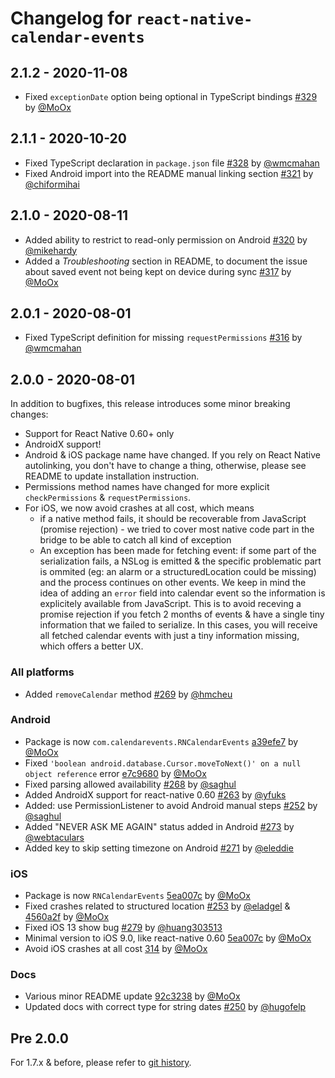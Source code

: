 # Changelog for `react-native-calendar-events`

## 2.1.2 - 2020-11-08

- Fixed `exceptionDate` option being optional in TypeScript bindings [#329](https://github.com/wmcmahan/react-native-calendar-events/pull/329) by [@MoOx](https://github.com/MoOx)

## 2.1.1 - 2020-10-20

- Fixed TypeScript declaration in `package.json` file [#328](https://github.com/wmcmahan/react-native-calendar-events/pull/328) by [@wmcmahan](https://github.com/wmcmahan)
- Fixed Android import into the README manual linking section [#321](https://github.com/wmcmahan/react-native-calendar-events/pull/321) by [@chiformihai](https://github.com/chiformihai)

## 2.1.0 - 2020-08-11

- Added ability to restrict to read-only permission on Android [#320](https://github.com/wmcmahan/react-native-calendar-events/pull/320) by [@mikehardy](https://github.com/mikehardy)
- Added a _Troubleshooting_ section in README, to document the issue about saved event not being kept on device during sync [#317](https://github.com/wmcmahan/react-native-calendar-events/pull/317) by [@MoOx](https://github.com/MoOx)

## 2.0.1 - 2020-08-01

- Fixed TypeScript definition for missing `requestPermissions` [#316](https://github.com/wmcmahan/react-native-calendar-events/pull/316) by [@wmcmahan](https://github.com/wmcmahan)

## 2.0.0 - 2020-08-01

In addition to bugfixes, this release introduces some minor breaking changes:

- Support for React Native 0.60+ only
- AndroidX support!
- Android & iOS package name have changed. If you rely on React Native autolinking, you don't have to change a thing, otherwise, please see README to update installation instruction.
- Permissions method names have changed for more explicit `checkPermissions` & `requestPermissions`.
- For iOS, we now avoid crashes at all cost, which means
  - if a native method fails, it should be recoverable from JavaScript (promise rejection) - we tried to cover most native code part in the bridge to be able to catch all kind of exception
  - An exception has been made for fetching event: if some part of the serialization fails, a NSLog is emitted & the specific problematic part is ommited (eg: an alarm or a structuredLocation could be missing) and the process continues on other events.
    We keep in mind the idea of adding an `error` field into calendar event so the information is explicitely available from JavaScript.
    This is to avoid receving a promise rejection if you fetch 2 months of events & have a single tiny information that we failed to serialize. In this cases, you will receive all fetched calendar events with just a tiny information missing, which offers a better UX.

### All platforms

- Added `removeCalendar` method [#269](https://github.com/wmcmahan/react-native-calendar-events/pull/269) by [@hmcheu](https://github.com/hmcheu)

### Android

- Package is now `com.calendarevents.RNCalendarEvents` [a39efe7](https://github.com/wmcmahan/react-native-calendar-events/commit/a39efe79c730c578abe8614986d63520005a8e59) by [@MoOx](https://github.com/MoOx)
- Fixed `'boolean android.database.Cursor.moveToNext()' on a null object reference` error [e7c9680](https://github.com/wmcmahan/react-native-calendar-events/commit/e7c9680dd24a84229df234abf82277115d3f4f00) by [@MoOx](https://github.com/MoOx)
- Fixed parsing allowed availability [#268](https://github.com/wmcmahan/react-native-calendar-events/pull/268) by [@saghul](https://github.com/saghul)
- Added AndroidX support for react-native 0.60 [#263](https://github.com/wmcmahan/react-native-calendar-events/pull/263) by [@yfuks](https://github.com/yfuks)
- Added: use PermissionListener to avoid Android manual steps [#252](https://github.com/wmcmahan/react-native-calendar-events/pull/252) by [@saghul](https://github.com/saghul)
- Added "NEVER ASK ME AGAIN" status added in Android [#273](https://github.com/wmcmahan/react-native-calendar-events/pull/273) by [@webtaculars](https://github.com/webtaculars)
- Added key to skip setting timezone on Android [#271](https://github.com/wmcmahan/react-native-calendar-events/pull/271) by [@eleddie](https://github.com/eleddie)

### iOS

- Package is now `RNCalendarEvents` [5ea007c](https://github.com/wmcmahan/react-native-calendar-events/commit/5ea007c0cbb147f37b7c1b748e6acae0a9485b88) by [@MoOx](https://github.com/MoOx)
- Fixed crashes related to structured location [#253](https://github.com/wmcmahan/react-native-calendar-events/pull/253) by [@eladgel](https://github.com/eladgel) & [4560a2f](https://github.com/wmcmahan/react-native-calendar-events/commit/4560a2ff883e1a8bad97ec16f3325d52ccccdff5) by [@MoOx](https://github.com/MoOx)
- Fixed iOS 13 show bug [#279](https://github.com/wmcmahan/react-native-calendar-events/pull/279) by [@huang303513](https://github.com/huang303513)
- Minimal version to iOS 9.0, like react-native 0.60 [5ea007c](https://github.com/wmcmahan/react-native-calendar-events/commit/5ea007c0cbb147f37b7c1b748e6acae0a9485b88) by [@MoOx](https://github.com/MoOx)
- Avoid iOS crashes at all cost [314](https://github.com/wmcmahan/react-native-calendar-events/pull/314) by [@MoOx](https://github.com/MoOx)

### Docs

- Various minor README update [92c3238](https://github.com/wmcmahan/react-native-calendar-events/commit/92c3238eead14eb9a7d36398c3b9d17df0c9e270) by [@MoOx](https://github.com/MoOx)
- Updated docs with correct type for string dates [#250](https://github.com/wmcmahan/react-native-calendar-events/pull/250) by [@hugofelp](https://github.com/eladgel)

## Pre 2.0.0

For 1.7.x & before, please refer to
[git history](https://github.com/wmcmahan/react-native-calendar-events/commits/master).
